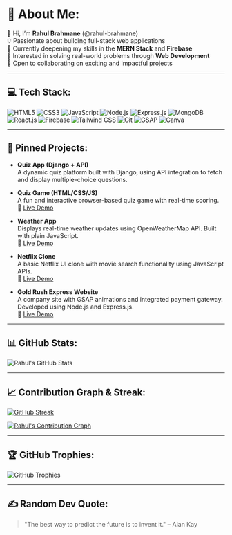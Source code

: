 # 💫 About Me:

👋 Hi, I’m **Rahul Brahmane** (@rahul-brahmane)  
💡 Passionate about building full-stack web applications  
🧠 Currently deepening my skills in the **MERN Stack** and **Firebase**  
🎯 Interested in solving real-world problems through **Web Development**  
🤝 Open to collaborating on exciting and impactful projects  

---

## 💻 Tech Stack:

![HTML5](https://img.shields.io/badge/HTML5-E34F26?style=for-the-badge&logo=html5&logoColor=white)
![CSS3](https://img.shields.io/badge/CSS3-1572B6?style=for-the-badge&logo=css3&logoColor=white)
![JavaScript](https://img.shields.io/badge/JavaScript-F7DF1E?style=for-the-badge&logo=javascript&logoColor=black)
![Node.js](https://img.shields.io/badge/Node.js-339933?style=for-the-badge&logo=nodedotjs&logoColor=white)
![Express.js](https://img.shields.io/badge/Express.js-000000?style=for-the-badge&logo=express&logoColor=white)
![MongoDB](https://img.shields.io/badge/MongoDB-47A248?style=for-the-badge&logo=mongodb&logoColor=white)
![React.js](https://img.shields.io/badge/React.js-61DAFB?style=for-the-badge&logo=react&logoColor=black)
![Firebase](https://img.shields.io/badge/Firebase-FFCA28?style=for-the-badge&logo=firebase&logoColor=black)
![Tailwind CSS](https://img.shields.io/badge/TailwindCSS-06B6D4?style=for-the-badge&logo=tailwindcss&logoColor=white)
![Git](https://img.shields.io/badge/Git-F05032?style=for-the-badge&logo=git&logoColor=white)
![GSAP](https://img.shields.io/badge/GSAP-88CE02?style=for-the-badge&logo=gsap&logoColor=white)
![Canva](https://img.shields.io/badge/Canva-00C4CC?style=for-the-badge&logo=canva&logoColor=white)

---

## 🚀 Pinned Projects:

- **Quiz App (Django + API)**  
  A dynamic quiz platform built with Django, using API integration to fetch and display multiple-choice questions.  
  
- **Quiz Game (HTML/CSS/JS)**  
  A fun and interactive browser-based quiz game with real-time scoring.  
  🔗 [Live Demo](https://mini-questions.netlify.app)

- **Weather App**  
  Displays real-time weather updates using OpenWeatherMap API. Built with plain JavaScript.  
  🔗 [Live Demo](#)

- **Netflix Clone**  
  A basic Netflix UI clone with movie search functionality using JavaScript APIs.  
  🔗 [Live Demo](#)

- **Gold Rush Express Website**  
  A company site with GSAP animations and integrated payment gateway. Developed using Node.js and Express.js.  
  🔗 [Live Demo](https://goldrushexpress.netlify.app)

---

## 📊 GitHub Stats:

![Rahul's GitHub Stats](https://github-readme-stats.vercel.app/api?username=rahul-brahmane&show_icons=true&theme=radical)

---

## 📈 Contribution Graph & Streak:

[![GitHub Streak](https://streak-stats.demolab.com/?user=rahul-brahmane&theme=tokyonight&hide_border=true)](https://git.io/streak-stats)

[![Rahul's Contribution Graph](https://github-readme-activity-graph.vercel.app/graph?username=rahul-brahmane&theme=tokyo-night&hide_border=true)](https://github.com/rahul-brahmane)

---

## 🏆 GitHub Trophies:

![GitHub Trophies](https://github-profile-trophy.vercel.app/?username=rahul-brahmane&theme=flat)

---

## ✍️ Random Dev Quote:

> "The best way to predict the future is to invent it." – Alan Kay
